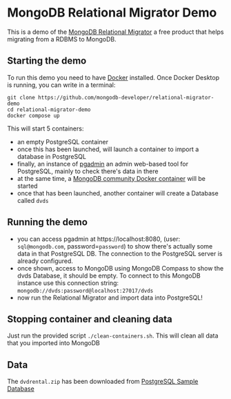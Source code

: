 # MongoDB Relational Migrator Demo

This is a demo of the [MongoDB Relational Migrator](https://www.mongodb.com/try/download/relational-migrator) a free product that helps migrating from a RDBMS to MongoDB.

## Starting the demo

To run this demo you need to have [Docker](https://www.docker.com/) installed. Once Docker Desktop is running, you can write in a terminal:

```shell
git clone https://github.com/mongodb-developer/relational-migrator-demo
cd relational-migrator-demo
docker compose up
``` 

This will start 5 containers:
- an empty PostgreSQL container
- once this has been launched, will launch a container to import a database in PostgreSQL
- finally, an instance of [pgadmin](https://www.pgadmin.org/) an admin web-based tool for PostgreSQL, mainly to check there's data in there
- at the same time, a [MongoDB community Docker container](https://www.mongodb.com/docs/manual/tutorial/install-mongodb-community-with-docker/) will be started
- once that has been launched, another container will create a Database called `dvds`

## Running the demo

- you can access pgadmin at https://localhost:8080, (user: `sql@mongodb.com`, password=`password`) to show there's actually some data in that PostgreSQL DB. The connection to the PostgreSQL server is already configured. 
- once shown, access to MongoDB using MongoDB Compass to show the dvds Database, it should be empty. To connect to this MongoDB instance use this connection string: `mongodb://dvds:password@localhost:27017/dvds`
- now run the Relational Migrator and import data into PostgreSQL! 

## Stopping container and cleaning data

Just run the provided script `./clean-containers.sh`. This will clean all data that you imported into MongoDB

## Data

 The `dvdrental.zip` has been downloaded from [PostgreSQL Sample Database](https://www.postgresqltutorial.com/postgresql-getting-started/postgresql-sample-database/)